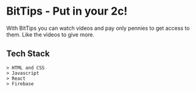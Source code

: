 # BitTips - Put in your 2c!

With BitTips you can watch videos and pay only pennies to get access to them. Like the videos to give more.

## Tech Stack

    > HTML and CSS
    > Javascript
    > React
    > Firebase
